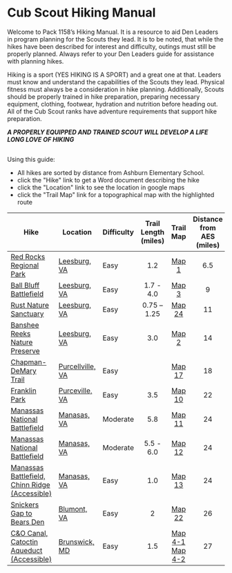 # Cub Scout Hiking Manual
Welcome to Pack 1158’s Hiking Manual. It is a resource to aid Den Leaders in program planning for the Scouts they lead. It is to be noted, that while the hikes have been described for interest and difficulty, outings must still be properly planned. Always refer to your Den Leaders guide for assistance with planning hikes.

Hiking is a sport (YES HIKING IS A SPORT) and a great one at that. Leaders must know and understand the capabilities of the Scouts they lead. Physical fitness must always be a consideration in hike planning. Additionally, Scouts should be properly trained in hike preparation, preparing necessary equipment, clothing, footwear, hydration and nutrition before heading out. All of the Cub Scout ranks have adventure requirements that support hike preparation. 

***A PROPERLY EQUIPPED AND TRAINED SCOUT WILL DEVELOP A LIFE LONG LOVE OF HIKING***
##

Using this guide:
- All hikes are sorted by distance from Ashburn Elementary School.
- click the "Hike" link to get a Word document describing the hike
- click the "Location" link to see the location in google maps
- click the "Trail Map" link for a topographical map with the highlighted route

 Hike | Location | Difficulty | Trail Length (miles) | Trail Map | Distance from AES (miles) 
 ---- | ------ | ---------- | :----------: | :-------: | :---------------: 
[Red Rocks Regional Park](Red%20Rocks%20Hike1.docx)  |	[Leesburg, VA](https://goo.gl/maps/8cJeH6c84VEBmzQx5)  |	Easy |	1.2 |	[Map 1](RedRockMap1-1.pdf)	| 6.5
[Ball Bluff Battlefield](Balls%20Bluff%20Hike3.docx)|	[Leesburg, VA](https://goo.gl/maps/azUUyzDnhqj7PaUE7)|	Easy |	1.7 - 4.0	| [Map 3](Balls%20Bluff%20Map3-1.pdf) |	9
[Rust Nature Sanctuary](Rust%20Nature%20Sanctuary%20Hike%2024.docx)|	[Leesburg, VA](https://goo.gl/maps/Nhe11a2EFkFeD6Lj8)| 	Easy	|0.75 – 1.25  |	[Map 24](Rust%20Nature%20Sanctuary%20Map24-1.pdf)	| 11
[Banshee Reeks Nature Preserve](Banshee%20Reeks%20Hike2.docx)|	[Leesburg, VA](https://goo.gl/maps/BCDHZ4iGSeVgcQs66)|	Easy |	3.0|	[Map 2](Banshee%20Reeks%20Map2-1.jpg)|	14
[Chapman-DeMary Trail](Chapman%20Demary%20hike17.docx)|	[Purcellville, VA](https://goo.gl/maps/vN9e57YvkDqTVTTdA)|	Easy||		[Map 17](chapman-demary%20map%2017-1.pdf) |	18	
[	Franklin Park	](Franklin%20Park%20Hike10.docx)|	[	Purceville, VA	](	https://goo.gl/maps/w34EFDK7r8khkwBD7	)|	Easy	|	3.5	|	[Map	10	](Franklin%20Park%20Map10-1.PDF)|	22
[	Manassas National Battlefield](Manassas%20Battlefield%20Hike11.docx)|	[	Manasas, VA	](	https://goo.gl/maps/6ogTNwg6VwdNoFgD9	)|	Moderate	|	5.8	|	[Map	11	](Manassas%20Battlefield%20Map11-1.pdf)|24
[	Manassas National Battlefield	](Manassas%20Battlefield%20Hike12.docx)|	[	Manasas, VA	](	https://goo.gl/maps/6ogTNwg6VwdNoFgD9	)|	Moderate	|	5.5 - 6.0	|	[Map	12	](Manassas%20Battlefield%20Map11-1.pdf)|	24
[	Manassas Battlefield, Chinn Ridge (Accessible)	](Manassas%20Battlefield%20Hike13.docx)|	[	Manasas, VA	](	https://goo.gl/maps/6ogTNwg6VwdNoFgD9	)|	Easy	|	1.0	|	[Map	13	](Manassas%20Battlefield%20Map11-1.pdf)|	24
[	Snickers Gap to Bears Den	](Bears%20Den%20Hike%2022.docx)|	[	Blumont, VA	](	https://goo.gl/maps/kCJB2LmNn8C48Hkb9	)|	Easy	|	2	|	[Map	22	](Bears%20Den%20Map%2022-1.pdf)|	26
[	C&O Canal, Catoctin Aqueduct (Accessible)	](Catoctin%20Aqueduct%20Hike4.docx)|	[	Brunswick, MD  	](	https://goo.gl/maps/neBuhf3RjoRixKZK7	)|	Easy	|	1.5	|	[Map	4-1	](Catoctin%20Aqueduct%20Map4-1.pdf) [Map 4-2](Catoctin%20Aqueduct%20Map4-2.pdf)|	27

